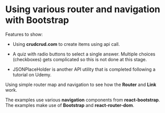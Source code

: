 # Using various router and navigation with Bootstrap

Features to show:
- Using **crudcrud.com** to create items using api call.

- A quiz with radio buttons to select a single answer. Multiple choices (checkboxes) gets complicated so this is not done at this stage.

- JSONPlaceHolder is another API utility that is completed following a tutorial on Udemy.

Using simple router map and navigation to see how the **Router** and **Link** work.

The examples use various **navigation** components from **react-bootstrap**. The examples make use of **Bootstrap** and **react-router-dom**.
